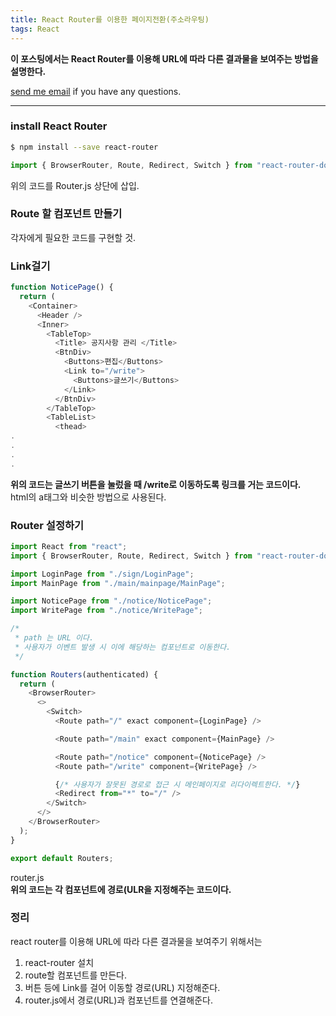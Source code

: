 ```yaml
---
title: React Router를 이용한 페이지전환(주소라우팅)
tags: React
---
```


**이 포스팅에서는 React Router를 이용해 URL에 따라 다른 결과물을 보여주는 방법을 설명한다.**  

[send me email](mailto:jewel7492@gmail.com) if you have any questions.

<!--more-->

---

### install React Router

```bash
$ npm install --save react-router
```

```javascript
import { BrowserRouter, Route, Redirect, Switch } from "react-router-dom";
```
위의 코드를 Router.js 상단에 삽입.  

### Route 할 컴포넌트 만들기  
각자에게 필요한 코드를 구현할 것.  

### Link걸기  
```javascript
function NoticePage() {
  return (
    <Container>
      <Header />
      <Inner>
        <TableTop>
          <Title> 공지사항 관리 </Title>
          <BtnDiv>
            <Buttons>편집</Buttons>
            <Link to="/write">
              <Buttons>글쓰기</Buttons>
            </Link>
          </BtnDiv>
        </TableTop>
        <TableList>
          <thead>
.
.
.
.
```
**위의 코드는 글쓰기 버튼을 눌렀을 때 /write로 이동하도록 링크를 거는 코드이다.**  
html의 a태그와 비슷한 방법으로 사용된다.  

### Router 설정하기  
```javascript
import React from "react";
import { BrowserRouter, Route, Redirect, Switch } from "react-router-dom";

import LoginPage from "./sign/LoginPage";
import MainPage from "./main/mainpage/MainPage";

import NoticePage from "./notice/NoticePage";
import WritePage from "./notice/WritePage";

/*
 * path 는 URL 이다.
 * 사용자가 이벤트 발생 시 이에 해당하는 컴포넌트로 이동한다.
 */

function Routers(authenticated) {
  return (
    <BrowserRouter>
      <>
        <Switch>
          <Route path="/" exact component={LoginPage} />

          <Route path="/main" exact component={MainPage} />

          <Route path="/notice" component={NoticePage} />
          <Route path="/write" component={WritePage} />

          {/* 사용자가 잘못된 경로로 접근 시 메인페이지로 리다이렉트한다. */}
          <Redirect from="*" to="/" />
        </Switch>
      </>
    </BrowserRouter>
  );
}

export default Routers;
```
router.js  
**위의 코드는 각 컴포넌트에 경로(ULR을 지정해주는 코드이다.**  

### 정리  
react router를 이용해 URL에 따라 다른 결과물을 보여주기 위해서는  
1. react-router 설치  
2. route할 컴포넌트를 만든다.  
3. 버튼 등에 Link를 걸어 이동할 경로(URL) 지정해준다.  
4. router.js에서 경로(URL)과 컴포넌트를 연결해준다.  